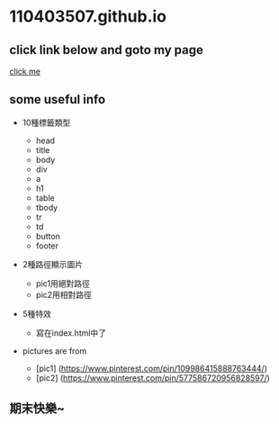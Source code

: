 # 110403507.github.io

## click link below and goto my page
[click me](https://110403507.github.io/)

## some useful info
* 10種標籤類型
    - head
    - title
    - body
    - div
    - a
    - h1
    - table
    - tbody
    - tr
    - td
    - button
    - footer
* 2種路徑顯示圖片
    - pic1用絕對路徑
    - pic2用相對路徑
* 5種特效
    - 寫在index.html中了

* pictures are from
    - [pic1] (https://www.pinterest.com/pin/109986415888763444/)
    - [pic2] (https://www.pinterest.com/pin/577586720956828597/)

## 期末快樂~
